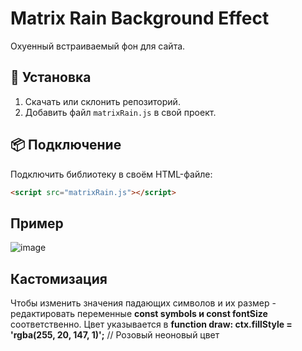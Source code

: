 # Matrix Rain Background Effect

Охуенный встраиваемый фон для сайта.

## 🚀 Установка

1. Скачать или склонить репозиторий.
2. Добавить файл `matrixRain.js` в свой проект.

## 📦 Подключение

Подключить библиотеку в своём HTML-файле:

```html
<script src="matrixRain.js"></script>
````

## Пример
![image](https://github.com/user-attachments/assets/24468422-075b-4750-a1ba-918284a13fd3)


## Кастомизация

Чтобы изменить значения падающих символов и их размер - редактировать переменные  **const symbols и const fontSize** соответственно.
Цвет указывается в **function draw: ctx.fillStyle = 'rgba(255, 20, 147, 1)';** // Розовый неоновый цвет
